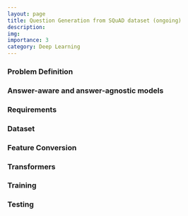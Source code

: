 ```yaml
---
layout: page
title: Question Generation from SQuAD dataset (ongoing)
description: 
img:
importance: 3
category: Deep Learning
---
```



### **Problem Definition**

### **Answer-aware and answer-agnostic models**

### **Requirements**

### **Dataset**

### **Feature Conversion**

### **Transformers**

### **Training**

### **Testing**

